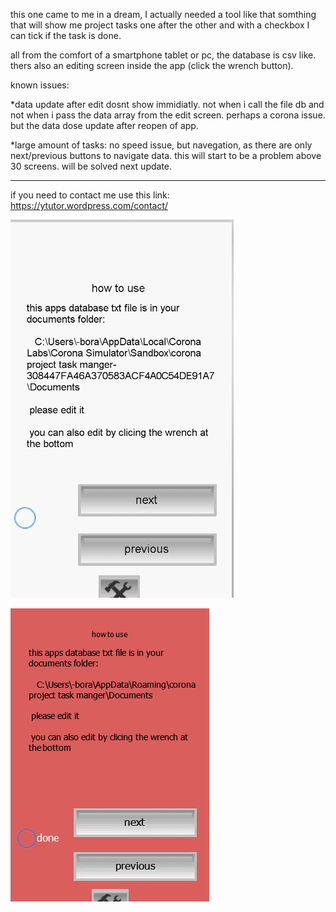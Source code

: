 this one came to me in a dream, I actually needed a tool like that
somthing that will show me project tasks one after the other and with a checkbox I can
tick if the task is done.

all from the comfort of a smartphone tablet or pc, the database is csv like.
thers also an editing screen inside the app (click the wrench button).

known issues:

*data update after edit dosnt show immidiatly.
not when i call the file db and not when i pass the data array from
the edit screen. perhaps a corona issue.
but the data dose update after reopen of app.

*large amount of tasks: no speed issue, but navegation, as there are
only next/previous buttons to navigate data.
this will start to be a problem above 30 screens.
will be solved next update.

----------------------------------------

if you need to contact me use this link:
https://ytutor.wordpress.com/contact/


![gif 1](https://github.com/yoel123/corona-sdk-project-tasks-manger/blob/master/pm.gif?raw=true)

![gif 1](https://github.com/yoel123/corona-sdk-project-tasks-manger/blob/master/pm2.gif?raw=true)
